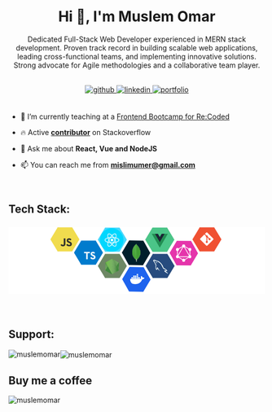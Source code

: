 <h1 align="center">Hi 👋, I'm Muslem Omar</h1>
<p align="center">Dedicated Full-Stack Web Developer experienced in MERN stack development. Proven track record in building scalable web applications, leading cross-functional teams, and implementing innovative solutions. Strong advocate for Agile methodologies and a collaborative team player.</p>
<br>

<div align="center">
<a href="https://github.com/muslemomar" target="_blank">
<img src=https://img.shields.io/badge/github-%2324292e.svg?&style=for-the-badge&logo=github&logoColor=white alt=github style="margin-bottom: 5px;" />
</a>
<a href="https://www.linkedin.com/in/muslem-omar/" target="_blank">
<img src=https://img.shields.io/badge/linkedin-%231E77B5.svg?&style=for-the-badge&logo=linkedin&logoColor=white alt=linkedin style="margin-bottom: 5px;" />
</a>
<a href="http://muslemomar.com" target="_blank">
<img src=https://img.shields.io/badge/portfolio-%2312100E.svg?&style=for-the-badge&logoColor=white alt=portfolio style="margin-bottom: 5px;" />
</a>
</div>  
<br>

- 🔭 I’m currently teaching at a [Frontend Bootcamp for Re:Coded](https://www.re-coded.com/immersive-course/frontend-web-development)

- 🔥 Active [**contributor**](https://stackoverflow.com/users/8731231/muslem-omar) on Stackoverflow

- 💬 Ask me about **React, Vue and NodeJS**

- 📫 You can reach me from **mislimumer@gmail.com**

<br>

<h2 align="left">Tech Stack:</h2>
<h3 align="center">
<img src="https://github.com/muslemomar/muslemomar/blob/main/tech-stack-02.png" alt="stacks"/>
</h3>
<br>
<h2 align="left">Support:</h2>

<p><img align="left" src="https://github-readme-stats.vercel.app/api/top-langs?username=muslemomar&show_icons=true&locale=en&layout=compact" alt="muslemomar" /></p>

<p><img align="center" src="https://github-readme-stats.vercel.app/api?username=muslemomar&show_icons=true" alt="muslemomar" /></p>

<h2 align="left">Buy me a coffee</h2>

<p><a href="https://www.buymeacoffee.com/muslemomar"> <img align="left" src="https://cdn.buymeacoffee.com/buttons/v2/default-yellow.png" height="50" width="210" alt="muslemomar" /></a></p><br><br>

